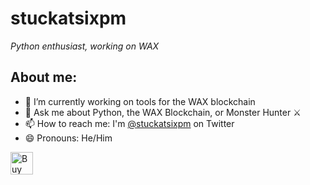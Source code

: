 # stuckatsixpm
*Python enthusiast, working on WAX*

## About me:

- 🔭 I’m currently working on tools for the WAX blockchain
- 💬 Ask me about Python, the WAX Blockchain, or Monster Hunter ⚔️
- 📫 How to reach me: I'm [@stuckatsixpm](https://twitter.com/stuckatsixpm) on Twitter
- 😄 Pronouns: He/Him
  
<a href='https://ko-fi.com/S6S3Q3ALP' target='_blank'><img height='36' style='border:0px;height:36px;' src='https://storage.ko-fi.com/cdn/kofi2.png?v=3' border='0' alt='Buy Me a Coffee at ko-fi.com' /></a>

